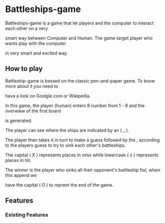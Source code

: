 # Battleships-game

Battleships-game is a game that let  players and the computer to interact each other on a very

smart way between Computer and Human. The game target player who wants  play with the computer
 
in very smart and excited way.


## How to play

Battleship-game is bessed on the classic pen-and-paper game. To know more about it you need to

hava a look on Goolgle.com or Wikipedia.

In this game, the player (human) enters 8 number from 1 - 8 and the overwiew of the first board

is generated.

The player can see where the ships are indicated by an ( _ ).

The player then takes it in turn to make a guess followed by the , according to the players guess to try to sink each other's battleships.

The capital ( X ) represents places in miss while lowercase ( o ) represents places in hit.

The winner is the player who sinks all their opponent's  battleship fist, when this append we
 
have the capital ( O ) to reprent the end of the game.


## Features


### Existing Features
    

